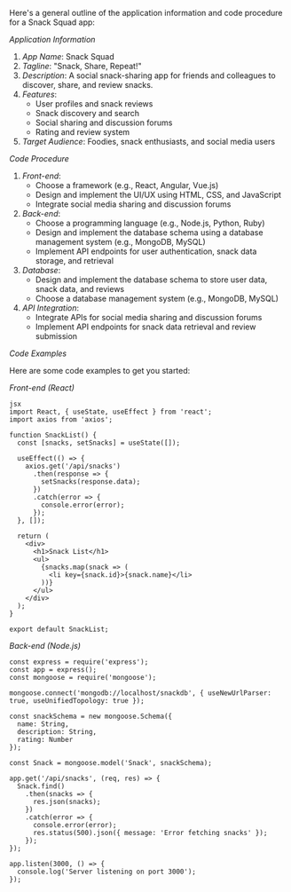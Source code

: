 Here's a general outline of the application information and code procedure for a Snack Squad app:

*Application Information*

1. *App Name*: Snack Squad
2. *Tagline*: "Snack, Share, Repeat!"
3. *Description*: A social snack-sharing app for friends and colleagues to discover, share, and review snacks.
4. *Features*:
    - User profiles and snack reviews
    - Snack discovery and search
    - Social sharing and discussion forums
    - Rating and review system
5. *Target Audience*: Foodies, snack enthusiasts, and social media users

*Code Procedure*

1. *Front-end*:
    - Choose a framework (e.g., React, Angular, Vue.js)
    - Design and implement the UI/UX using HTML, CSS, and JavaScript
    - Integrate social media sharing and discussion forums
2. *Back-end*:
    - Choose a programming language (e.g., Node.js, Python, Ruby)
    - Design and implement the database schema using a database management system (e.g., MongoDB, MySQL)
    - Implement API endpoints for user authentication, snack data storage, and retrieval
3. *Database*:
    - Design and implement the database schema to store user data, snack data, and reviews
    - Choose a database management system (e.g., MongoDB, MySQL)
4. *API Integration*:
    - Integrate APIs for social media sharing and discussion forums
    - Implement API endpoints for snack data retrieval and review submission

*Code Examples*

Here are some code examples to get you started:

*Front-end (React)*
```
jsx
import React, { useState, useEffect } from 'react';
import axios from 'axios';

function SnackList() {
  const [snacks, setSnacks] = useState([]);

  useEffect(() => {
    axios.get('/api/snacks')
      .then(response => {
        setSnacks(response.data);
      })
      .catch(error => {
        console.error(error);
      });
  }, []);

  return (
    <div>
      <h1>Snack List</h1>
      <ul>
        {snacks.map(snack => (
          <li key={snack.id}>{snack.name}</li>
        ))}
      </ul>
    </div>
  );
}

export default SnackList;
```

*Back-end (Node.js)*
```
const express = require('express');
const app = express();
const mongoose = require('mongoose');

mongoose.connect('mongodb://localhost/snackdb', { useNewUrlParser: true, useUnifiedTopology: true });

const snackSchema = new mongoose.Schema({
  name: String,
  description: String,
  rating: Number
});

const Snack = mongoose.model('Snack', snackSchema);

app.get('/api/snacks', (req, res) => {
  Snack.find()
    .then(snacks => {
      res.json(snacks);
    })
    .catch(error => {
      console.error(error);
      res.status(500).json({ message: 'Error fetching snacks' });
    });
});

app.listen(3000, () => {
  console.log('Server listening on port 3000');
});
```
